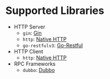 # Supported Libraries

* HTTP Server
  * `gin`: [Gin](https://github.com/gin-gonic/gin)
  * `http`: [Native HTTP](https://pkg.go.dev/net/http)
  * `go-restfulv3`: [Go-Restful](https://github.com/emicklei/go-restful)
* HTTP Client
  * `http`: [Native HTTP](https://pkg.go.dev/net/http)
* RPC Frameworks
  * `dubbo`: [Dubbo](https://github.com/apache/dubbo-go)